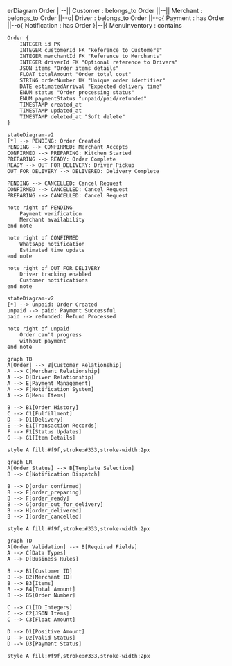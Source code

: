 erDiagram
    Order ||--|| Customer : belongs_to
    Order ||--|| Merchant : belongs_to
    Order ||--o| Driver : belongs_to
    Order ||--o{ Payment : has
    Order ||--o{ Notification : has
    Order }|--|{ MenuInventory : contains

    Order {
        INTEGER id PK
        INTEGER customerId FK "Reference to Customers"
        INTEGER merchantId FK "Reference to Merchants"
        INTEGER driverId FK "Optional reference to Drivers"
        JSON items "Order items details"
        FLOAT totalAmount "Order total cost"
        STRING orderNumber UK "Unique order identifier"
        DATE estimatedArrival "Expected delivery time"
        ENUM status "Order processing status"
        ENUM paymentStatus "unpaid/paid/refunded"
        TIMESTAMP created_at
        TIMESTAMP updated_at
        TIMESTAMP deleted_at "Soft delete"
    }

    stateDiagram-v2
    [*] --> PENDING: Order Created
    PENDING --> CONFIRMED: Merchant Accepts
    CONFIRMED --> PREPARING: Kitchen Started
    PREPARING --> READY: Order Complete
    READY --> OUT_FOR_DELIVERY: Driver Pickup
    OUT_FOR_DELIVERY --> DELIVERED: Delivery Complete
    
    PENDING --> CANCELLED: Cancel Request
    CONFIRMED --> CANCELLED: Cancel Request
    PREPARING --> CANCELLED: Cancel Request
    
    note right of PENDING
        Payment verification
        Merchant availability
    end note
    
    note right of CONFIRMED
        WhatsApp notification
        Estimated time update
    end note
    
    note right of OUT_FOR_DELIVERY
        Driver tracking enabled
        Customer notifications
    end note

    stateDiagram-v2
    [*] --> unpaid: Order Created
    unpaid --> paid: Payment Successful
    paid --> refunded: Refund Processed
    
    note right of unpaid
        Order can't progress
        without payment
    end note

    graph TB
    A[Order] --> B[Customer Relationship]
    A --> C[Merchant Relationship]
    A --> D[Driver Relationship]
    A --> E[Payment Management]
    A --> F[Notification System]
    A --> G[Menu Items]
    
    B --> B1[Order History]
    C --> C1[Fulfillment]
    D --> D1[Delivery]
    E --> E1[Transaction Records]
    F --> F1[Status Updates]
    G --> G1[Item Details]

    style A fill:#f9f,stroke:#333,stroke-width:2px

    graph LR
    A[Order Status] --> B[Template Selection]
    B --> C[Notification Dispatch]
    
    B --> D[order_confirmed]
    B --> E[order_preparing]
    B --> F[order_ready]
    B --> G[order_out_for_delivery]
    B --> H[order_delivered]
    B --> I[order_cancelled]

    style A fill:#f9f,stroke:#333,stroke-width:2px

    graph TD
    A[Order Validation] --> B[Required Fields]
    A --> C[Data Types]
    A --> D[Business Rules]
    
    B --> B1[Customer ID]
    B --> B2[Merchant ID]
    B --> B3[Items]
    B --> B4[Total Amount]
    B --> B5[Order Number]
    
    C --> C1[ID Integers]
    C --> C2[JSON Items]
    C --> C3[Float Amount]
    
    D --> D1[Positive Amount]
    D --> D2[Valid Status]
    D --> D3[Payment Status]

    style A fill:#f9f,stroke:#333,stroke-width:2px

    